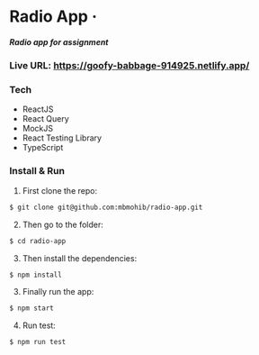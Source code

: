 # Radio App &middot;

##### Radio app for assignment

### Live URL: https://goofy-babbage-914925.netlify.app/

### Tech

- ReactJS
- React Query
- MockJS
- React Testing Library
- TypeScript

### Install & Run

1.  First clone the repo:

```bash
$ git clone git@github.com:mbmohib/radio-app.git
```

2.  Then go to the folder:

```bash
$ cd radio-app
```

3.  Then install the dependencies:

```bash
$ npm install
```

3.  Finally run the app:

```bash
$ npm start
```

4.  Run test:

```bash
$ npm run test
```
